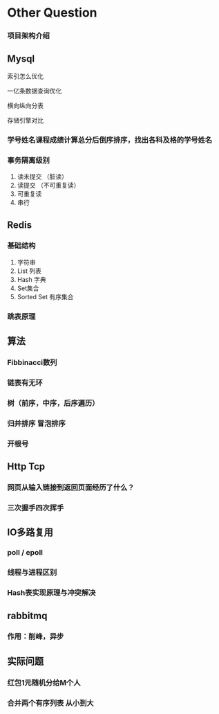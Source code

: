# Other Question

### 项目架构介绍

## Mysql

索引怎么优化

一亿条数据查询优化

横向纵向分表

存储引擎对比

### 学号姓名课程成绩计算总分后倒序排序，找出各科及格的学号姓名

### 事务隔离级别

1. 读未提交 （脏读）
2. 读提交  （不可重复读）
3. 可重复读
4. 串行

## Redis

### 基础结构

1. 字符串
2. List 列表
3. Hash 字典
4. Set集合
5. Sorted Set 有序集合

### 跳表原理

### 

## 算法

### Fibbinacci数列

### 链表有无环

### 树（前序，中序，后序遍历）

### 归并排序 冒泡排序

### 开根号

## Http Tcp

### 网页从输入链接到返回页面经历了什么？

### 三次握手四次挥手

## IO多路复用

### poll / epoll

### 线程与进程区别

### Hash表实现原理与冲突解决

## rabbitmq

### 作用：削峰，异步

## 实际问题

### 红包1元随机分给M个人

### 合并两个有序列表 从小到大








